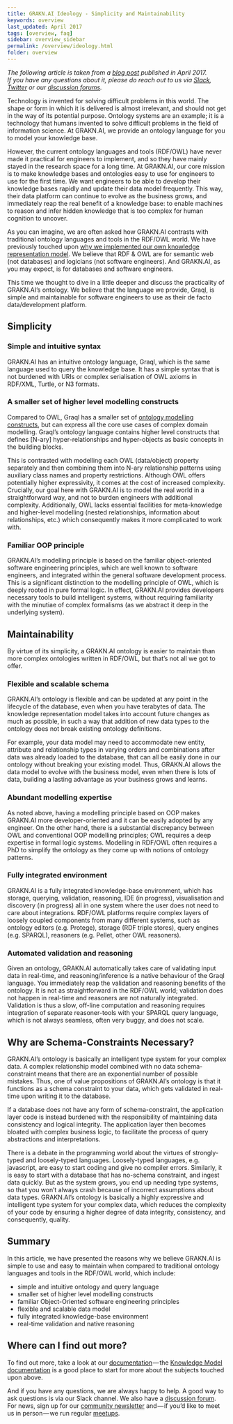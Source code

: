 ```yaml
---
title: GRAKN.AI Ideology - Simplicity and Maintainability
keywords: overview
last_updated: April 2017
tags: [overview, faq]
sidebar: overview_sidebar
permalink: /overview/ideology.html
folder: overview
---
```


*The following article is taken from a [blog post](https://blog.grakn.ai/the-grakn-ai-ontology-simplicity-and-maintainability-ab78340f5ff6) published in April 2017.    
If you have any questions about it, please do reach out to us via [Slack](https://grakn.ai/slack.html), [Twitter](https://twitter.com/graknlabs) or our [discussion forums](https://discuss.grakn.ai/).*


Technology is invented for solving difficult problems in this world. The shape or form in which it is delivered is almost irrelevant, and should not get in the way of its potential purpose. Ontology systems are an example; it is a technology that humans invented to solve difficult problems in the field of information science. At GRAKN.AI, we provide an ontology language for you to model your knowledge base.

However, the current ontology languages and tools (RDF/OWL) have never made it practical for engineers to implement, and so they have mainly stayed in the research space for a long time. At GRAKN.AI, our core mission is to make knowledge bases and ontologies easy to use for engineers to use for the first time. We want engineers to be able to develop their knowledge bases rapidly and update their data model frequently. This way, their data platform can continue to evolve as the business grows, and immediately reap the real benefit of a knowledge base: to enable machines to reason and infer hidden knowledge that is too complex for human cognition to uncover.

As you can imagine, we are often asked how GRAKN.AI contrasts with traditional ontology languages and tools in the RDF/OWL world. We have previously touched upon [why we implemented our own knowledge representation model](https://blog.grakn.ai/knowledge-graph-representation-grakn-ai-or-owl-506065bd3f24). We believe that RDF & OWL are for semantic web (not databases) and logicians (not software engineers). And GRAKN.AI, as you may expect, is for databases and software engineers.

This time we thought to dive in a little deeper and discuss the practicality of GRAKN.AI’s ontology. We believe that the language we provide, Graql, is simple and maintainable for software engineers to use as their de facto data/development platform.

## Simplicity

### Simple and intuitive syntax
GRAKN.AI has an intuitive ontology language, Graql, which is the same language used to query the knowledge base. It has a simple syntax that is not burdened with URIs or complex serialisation of OWL axioms in RDF/XML, Turtle, or N3 formats.

### A smaller set of higher level modelling constructs
Compared to OWL, Graql has a smaller set of [ontology modelling constructs](../documentation/the-fundamentals/grakn-knowledge-model.html), but can express all the core use cases of complex domain modelling. Graql’s ontology language contains higher level constructs that defines [N-ary] hyper-relationships and hyper-objects as basic concepts in the building blocks.    

This is contrasted with modelling each OWL (data/object) property separately and then combining them into N-ary relationship patterns using auxiliary class names and property restrictions. Although OWL offers potentially higher expressivity, it comes at the cost of increased complexity. Crucially, our goal here with GRAKN.AI is to model the real world in a straightforward way, and not to burden engineers with additional complexity. Additionally, OWL lacks essential facilities for meta-knowledge and higher-level modelling (nested relationships, information about relationships, etc.) which consequently makes it more complicated to work with.

### Familiar OOP principle
GRAKN.AI’s modelling principle is based on the familiar object-oriented software engineering principles, which are well known to software engineers, and integrated within the general software development process. This is a significant distinction to the modelling principle of OWL, which is deeply rooted in pure formal logic. In effect, GRAKN.AI provides developers necessary tools to build intelligent systems, without requiring familiarity with the minutiae of complex formalisms (as we abstract it deep in the underlying system).

## Maintainability
By virtue of its simplicity, a GRAKN.AI ontology is easier to maintain than more complex ontologies written in RDF/OWL, but that’s not all we got to offer.

### Flexible and scalable schema
GRAKN.AI’s ontology is flexible and can be updated at any point in the lifecycle of the database, even when you have terabytes of data. The knowledge representation model takes into account future changes as much as possible, in such a way that addition of new data types to the ontology does not break existing ontology definitions.   

For example, your data model may need to accommodate new entity, attribute and relationship types in varying orders and combinations after data was already loaded to the database, that can all be easily done in our ontology without breaking your existing model. Thus, GRAKN.AI allows the data model to evolve with the business model, even when there is lots of data, building a lasting advantage as your business grows and learns.

### Abundant modelling expertise
As noted above, having a modelling principle based on OOP makes GRAKN.AI more developer-oriented and it can be easily adopted by any engineer. On the other hand, there is a substantial discrepancy between OWL and conventional OOP modelling principles; OWL requires a deep expertise in formal logic systems. Modelling in RDF/OWL often requires a PhD to simplify the ontology as they come up with notions of ontology patterns.

### Fully integrated environment
GRAKN.AI is a fully integrated knowledge-base environment, which has storage, querying, validation, reasoning, IDE (in progress), visualisation and discovery (in progress) all in one system where the user does not need to care about integrations. RDF/OWL platforms require complex layers of loosely coupled components from many different systems, such as ontology editors (e.g. Protege), storage (RDF triple stores), query engines (e.g. SPARQL), reasoners (e.g. Pellet, other OWL reasoners).

### Automated validation and reasoning
Given an ontology, GRAKN.AI automatically takes care of validating input data in real-time, and reasoning/inference is a native behaviour of the Graql language. You immediately reap the validation and reasoning benefits of the ontology. It is not as straightforward in the RDF/OWL world; validation does not happen in real-time and reasoners are not naturally integrated. Validation is thus a slow, off-line computation and reasoning requires integration of separate reasoner-tools with your SPARQL query language, which is not always seamless, often very buggy, and does not scale.

## Why are Schema-Constraints Necessary?
GRAKN.AI’s ontology is basically an intelligent type system for your complex data.
A complex relationship model combined with no data schema-constraint means that there are an exponential number of possible mistakes. Thus, one of value propositions of GRAKN.AI’s ontology is that it functions as a schema constraint to your data, which gets validated in real-time upon writing it to the database.

If a database does not have any form of schema-constraint, the application layer code is instead burdened with the responsibility of maintaining data consistency and logical integrity. The application layer then becomes bloated with complex business logic, to facilitate the process of query abstractions and interpretations.   

There is a debate in the programming world about the virtues of strongly-typed and loosely-typed languages. Loosely-typed languages, e.g. javascript, are easy to start coding and give no compiler errors. Similarly, it is easy to start with a database that has no-schema constraint, and ingest data quickly. But as the system grows, you end up needing type systems, so that you won’t always crash because of incorrect assumptions about data types. GRAKN.AI’s ontology is basically a highly expressive and intelligent type system for your complex data, which reduces the complexity of your code by ensuring a higher degree of data integrity, consistency, and consequently, quality.

## Summary

In this article, we have presented the reasons why we believe GRAKN.AI is simple to use and easy to maintain when compared to traditional ontology languages and tools in the RDF/OWL world, which include:

* simple and intuitive ontology and query language
* smaller set of higher level modelling constructs
* familiar Object-Oriented software engineering principles
* flexible and scalable data model
* fully integrated knowledge-base environment
* real-time validation and native reasoning

## Where can I find out more?
To find out more, take a look at our [documentation](https://grakn.ai/pages/index.html) — the [Knowledge Model documentation](../documentation/the-fundamentals/grakn-knowledge-model.html) is a good place to start for more about the subjects touched upon above.

And if you have any questions, we are always happy to help. A good way to ask questions is via our Slack channel. We also have a [discussion forum](https://discuss.grakn.ai). For news, sign up for our [community newsletter](https://grakn.ai/community.html) and — if you’d like to meet us in person — we run regular [meetups](https://www.meetup.com/graphs/).